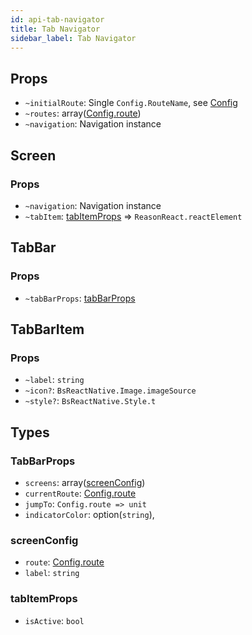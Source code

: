 ```yaml
---
id: api-tab-navigator
title: Tab Navigator
sidebar_label: Tab Navigator
---
```


## Props

- `~initialRoute`: Single `Config.RouteName`, see [Config](get-started.html#usage)
- `~routes`: array([Config.route](get-started.html#usage))
- `~navigation`: Navigation instance

## Screen

### Props

- `~navigation`: Navigation instance
- `~tabItem`: [tabItemProps](api-tab-navigator.html#tabitemprops) => `ReasonReact.reactElement`

## TabBar

### Props

- `~tabBarProps`: [tabBarProps](api-tab-navigator.html#tabbarprops)

## TabBarItem

### Props

- `~label`: `string`
- `~icon?`: `BsReactNative.Image.imageSource`
- `~style?`: `BsReactNative.Style.t`

## Types

### TabBarProps

- `screens`: array([screenConfig](api-tab-navigator.html#screenconfig))
- `currentRoute`: [Config.route](get-started.html#usage)
- `jumpTo`: `Config.route => unit`
- `indicatorColor`: option(`string`),

### screenConfig

- `route`: [Config.route](get-started.html#usage)
- `label`: `string`

### tabItemProps

- `isActive`: `bool`
